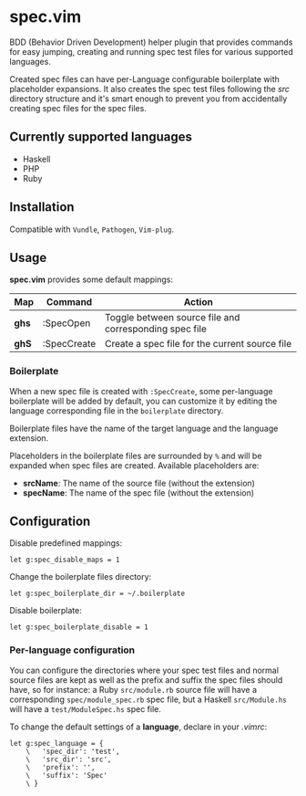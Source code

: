# spec.vim

BDD (Behavior Driven Development) helper plugin that provides commands for easy
jumping, creating and running spec test files for various supported languages.

Created spec files can have per-Language configurable boilerplate with
placeholder expansions. It also creates the spec test files following the *src*
directory structure and it's smart enough to prevent you from accidentally
creating spec files for the spec files.


## Currently supported languages

* Haskell
* PHP
* Ruby


## Installation

Compatible with `Vundle`, `Pathogen`, `Vim-plug`.


## Usage

**spec.vim** provides some default mappings:

Map | Command | Action
--- | ------- | ------
**ghs** | :SpecOpen | Toggle between source file and corresponding spec file
**ghS** | :SpecCreate | Create a spec file for the current source file

### Boilerplate

When a new spec file is created with `:SpecCreate`, some per-language
boilerplate will be added by default, you can customize it by editing the
language corresponding file in the `boilerplate` directory.

Boilerplate files have the name of the target language and the language
extension.

Placeholders in the boilerplate files are surrounded by `%` and will be expanded
when spec files are created. Available placeholders are:

* **srcName**: The name of the source file (without the extension)
* **specName**: The name of the spec file (without the extension)


## Configuration

Disable predefined mappings:

```vim
let g:spec_disable_maps = 1
```

Change the boilerplate files directory:

```vim
let g:spec_boilerplate_dir = ~/.boilerplate
```

Disable boilerplate:

```vim
let g:spec_boilerplate_disable = 1
```

### Per-language configuration

You can configure the directories where your spec test files and normal source
files are kept as well as the prefix and suffix the spec files should have, so
for instance: a Ruby `src/module.rb` source file will have a corresponding
`spec/module_spec.rb` spec file, but a Haskell `src/Module.hs` will have a
`test/ModuleSpec.hs` spec file.

To change the default settings of a **language**, declare in your *.vimrc*:

```vim
let g:spec_language = {
    \   'spec_dir': 'test',
    \   'src_dir': 'src',
    \   'prefix': '',
    \   'suffix': 'Spec'
    \ }
```
